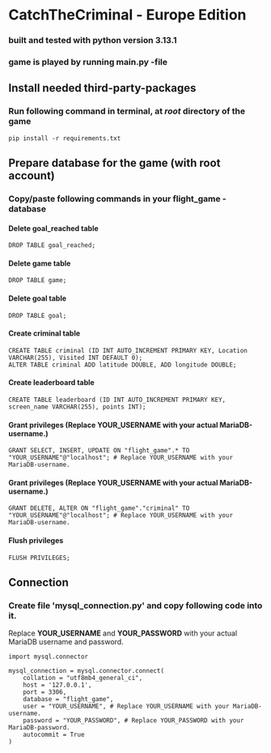 # CatchTheCriminal - Europe Edition

### built and tested with python version 3.13.1
### game is played by running main.py -file


## Install needed third-party-packages
### Run following command in terminal, at *root* directory of the game
```
pip install -r requirements.txt
```

## Prepare database for the game (with **root** account)
### Copy/paste following commands in your **flight_game** -database

#### Delete **goal_reached** table
```
DROP TABLE goal_reached;
```

#### Delete **game** table
```
DROP TABLE game;
```

#### Delete **goal** table
```
DROP TABLE goal;
```

#### Create **criminal** table
```
CREATE TABLE criminal (ID INT AUTO_INCREMENT PRIMARY KEY, Location VARCHAR(255), Visited INT DEFAULT 0);
ALTER TABLE criminal ADD latitude DOUBLE, ADD longitude DOUBLE;
```

#### Create **leaderboard** table
```
CREATE TABLE leaderboard (ID INT AUTO_INCREMENT PRIMARY KEY, screen_name VARCHAR(255), points INT);
```


#### Grant privileges (Replace **YOUR_USERNAME** with your actual MariaDB-username.)
```
GRANT SELECT, INSERT, UPDATE ON "flight_game".* TO "YOUR_USERNAME"@"localhost"; # Replace YOUR_USERNAME with your MariaDB-username.
```

#### Grant privileges (Replace **YOUR_USERNAME** with your actual MariaDB-username.)
```
GRANT DELETE, ALTER ON "flight_game"."criminal" TO "YOUR_USERNAME"@"localhost"; # Replace YOUR_USERNAME with your MariaDB-username.
```

#### Flush privileges

```
FLUSH PRIVILEGES;
```


## Connection

### Create file 'mysql_connection.py' and copy following code into it. 
Replace **YOUR_USERNAME** and **YOUR_PASSWORD** with your actual MariaDB username and password.
```
import mysql.connector

mysql_connection = mysql.connector.connect(
    collation = "utf8mb4_general_ci",
    host = '127.0.0.1',
    port = 3306,
    database = "flight_game",
    user = "YOUR_USERNAME", # Replace YOUR_USERNAME with your MariaDB-username.
    password = "YOUR_PASSWORD", # Replace YOUR_PASSWORD with your MariaDB-password.
    autocommit = True
)
```

